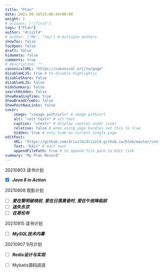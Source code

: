 ```yaml
---
title: "Plan"
date: 2021-08-16T23:06:44+08:00
weight: 1
# aliases: ["/first"]
tags: ["Plan"]
author: "drizzl4"
# author: ["Me", "You"] # multiple authors
showToc: false
TocOpen: false
draft: false
hidemeta: false
comments: true
# description: ""
canonicalURL: "https://canonical.url/to/page"
disableHLJS: true # to disable highlightjs
disableShare: false
disableHLJS: false
hideSummary: false
searchHidden: false
ShowReadingTime: true
ShowBreadCrumbs: false
ShowPostNavLinks: false
cover:
    image: "<image path/url>" # image path/url
    alt: "<alt text>" # alt text
    caption: "<text>" # display caption under cover
    relative: false # when using page bundles set this to true
    hidden: true # only hide on current single page
editPost:
    URL: "https://github.com/drizzl4/drizzl4.github.io/blob/master/content"
    Text: "Edit" # edit text
    appendFilePath: true # to append file path to Edit link
summary: "My Plan Record"
---
```

20210803  读书计划 
- [x] ***Java 8 in Action***

20210808 观影计划  

- [ ] ***爱在黎明破晓前***, ***爱在日落黄昏时***, ***爱在午夜降临前*** 
- [ ] ***迷失东京***
- [ ] ***在哥伦布*** 

20210815 读书计划 

- [ ] ***MySQL技术内幕*** 

20210907 9月计划

- [ ] ***Redis设计与实现***

- [ ] Mybatis源码阅读

